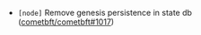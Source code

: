 - `[node]` Remove genesis persistence in state db ([cometbft/cometbft\#1017](https://github.com/cometbft/cometbft/pull/1017))
